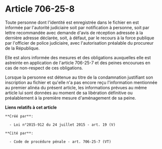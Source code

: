 # Article 706-25-8

Toute personne dont l'identité est enregistrée dans le fichier en est informée par l'autorité judiciaire soit par
notification à personne, soit par lettre recommandée avec demande d'avis de réception adressée à la dernière adresse
déclarée, soit, à défaut, par le recours à la force publique par l'officier de police judiciaire, avec l'autorisation
préalable du procureur de la République. 

Elle est alors informée des mesures et des obligations auxquelles elle est astreinte en application de l'article 706-25-7 et
des peines encourues en cas de non-respect de ces obligations. 

Lorsque la personne est détenue au titre de la condamnation justifiant son inscription au fichier et qu'elle n'a pas encore
reçu l'information mentionnée au premier alinéa du présent article, les informations prévues au même article lui sont données
au moment de sa libération définitive ou préalablement à la première mesure d'aménagement de sa peine.

**Liens relatifs à cet article**

	**Créé par**:

	  - Loi n°2015-912 du 24 juillet 2015 - art. 19 (V)

	**Cité par**:

	  - Code de procédure pénale - art. 706-25-7 (VT)
